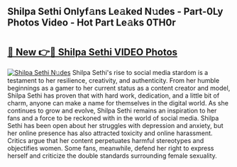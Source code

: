 ## Shilpa Sethi Onlyf𝚊ns Le𝚊ked N𝚞des - Part-0Ly Photos Video - Hot Part Le𝚊ks 0TH0r

# <h2><a href="http://ab28308.deff.icu/?id=Shilpa+Sethi">🔗 New 👉🔴 Shilpa Sethi VIDEO Photos</a></h2>

[![Shilpa Sethi N𝚞des](https://i.imgur.com/rIISA9y.gif)](http://ab28308.deff.icu/?id=Shilpa+Sethi)
Shilpa Sethi's rise to social media stardom is a testament to her resilience, creativity, and authenticity. From her humble beginnings as a gamer to her current status as a content creator and model, Shilpa Sethi has proven that with hard work, dedication, and a little bit of charm, anyone can make a name for themselves in the digital world. As she continues to grow and evolve, Shilpa Sethi remains an inspiration to her fans and a force to be reckoned with in the world of social media. Shilpa Sethi has been open about her struggles with depression and anxiety, but her online presence has also attracted toxicity and online harassment. Critics argue that her content perpetuates harmful stereotypes and objectifies women. Some fans, meanwhile, defend her right to express herself and criticize the double standards surrounding female sexuality.
